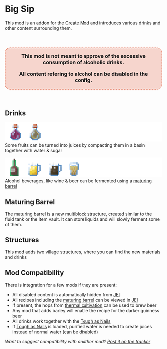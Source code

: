 [JEI]: https://www.curseforge.com/minecraft/mc-mods/jei
[THERMAL_CULTIVATION]: https://www.curseforge.com/minecraft/mc-mods/jei
[TAN]: https://www.curseforge.com/minecraft/mc-mods/tough-as-nails
[ISSUES]: https://github.com/PssbleTrngle/BigSip/issues

# Big Sip

This mod is an addon for the [Create Mod](https://www.curseforge.com/minecraft/mc-mods/create) and introduces various drinks and other content surrounding them.

<br>
<h3 style='background: #d9391133; border-radius: 1em; border: 1px dashed #d93911; padding: 1em; padding-bottom: 0.2em' align='center'>
This mod is not meant to approve of the excessive consumption of alcoholic drinks.

All content refering to alcohol can be disabled in the config.
</h3>
<br>

## Drinks

![](https://raw.githubusercontent.com/PssbleTrngle/BigSip/1.18.x/src/main/resources/assets/bigsip/docu/juices.png)
Some fruits can be turned into juices by compacting them in a basin together with water & sugar


![](https://raw.githubusercontent.com/PssbleTrngle/BigSip/1.18.x/src/main/resources/assets/bigsip/docu/alcoholic_drinks.png)
Alcohol beverages, like wine & beer can be fermented using a [maturing barrel](#maturing-barrel)


## Maturing Barrel

The maturing barrel is a new multiblock structure, created similar to the fluid tank or the item vault.
It can store liquids and will slowly ferment some of them.

## Structures

This mod adds two village structures, where you can find the new materials and drinks

## Mod Compatibility

There is integration for a few mods if they are present:

- All disabled content is automatically hidden from [JEI][JEI]
- All recipes including the [maturing barrel](#maturing-barrel) can be viewed in [JEI][JEI]
- If present, the hops from [thermal cultivation][THERMAL_CULTIVATION] can be used to brew beer
- Any mod that adds barley will enable the recipe for the darker guinness beer
- All drinks work together with the [Tough as Nails][TAN]
- If [Tough as Nails][TAN] is loaded, purified water is needed to create juices instead of normal water (can be disabled)

_Want to suggest compatibility with another mod? [Post it on the tracker][ISSUES]_